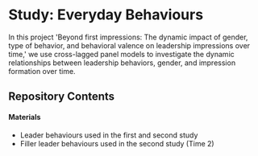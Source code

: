# Study: Everyday Behaviours

In this project 'Beyond first impressions: The dynamic impact of gender, type of behavior, and behavioral valence on leadership impressions over time,' we use cross-lagged panel models to investigate the dynamic relationships between leadership behaviors, gender, and impression formation over time.

## Repository Contents
#### Materials
- <a href="https://github.com/anneleonore/everydaybehaviours/blob/main/statements.txt" style="text-decoration: none; color: inherit;">Leader behaviours used in the first and second study</a>
- <a href="https://github.com/anneleonore/everydaybehaviours/blob/main/fillerstatements.txt" style="text-decoration: none; color: inherit;">Filler leader behaviours used in the second study (Time 2)</a>
